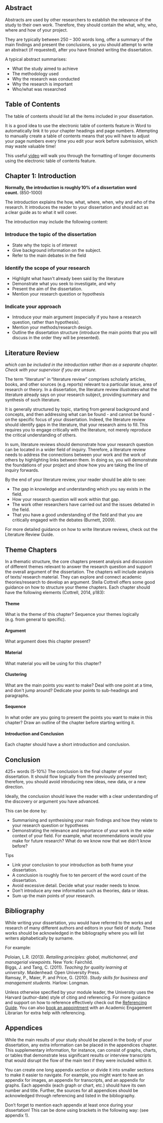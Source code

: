 
## Abstract
Abstracts are used by other researchers to establish the relevance of the study to their own work. Therefore, they should contain the what, why, who, where and how of your project.  

They are typically between 250 – 300 words long, offer a summary of the main findings and present the conclusions, so you should attempt to write an abstract (if requested), after you have finished writing the dissertation.  

A typical abstract summarises: 
- What the study aimed to achieve  
- The methodology used 
- Why the research was conducted 
- Why the research is important 
- Who/what was researched 

## Table of Contents
The table of contents should list all the items included in your dissertation.  

It is a good idea to use the electronic table of contents feature in Word to automatically link it to your chapter headings and page numbers. Attempting to manually create a table of contents means that you will have to adjust your page numbers every time you edit your work before submission, which may waste valuable time!  

This useful [video](https://www.linkedin.com/learning/word-2016-creating-long-documents/create-a-master-document?u=42314660) will walk you through the formatting of longer documents using the electronic table of contents feature. 

## Chapter 1: Introduction
**Normally, the introduction is roughly 10% of a dissertation word count.** (850-1000)

The introduction explains the how, what, where, when, why and who of the research. It introduces the reader to your dissertation and should act as a clear guide as to what it will cover.  

The introduction may include the following content: 
### Introduce the topic of the dissertation
- State why the topic is of interest 
- Give background information on the subject. 
- Refer to the main debates in the field
### Identify the scope of your research 
- Highlight what hasn't already been said by the literature  
- Demonstrate what you seek to investigate, and why 
- Present the aim of the dissertation. 
-  Mention your research question or hypothesis 
### Indicate your approach  
- Introduce your main argument (especially if you have a research question, rather than hypothesis). 
- Mention your methods/research design. 
- Outline the dissertation structure (introduce the main points that you will discuss in the order they will be presented). 


## Literature Review
 *which can be included in the introduction rather than as a separate chapter. Check with your supervisor if you are unsure.* 

The term “literature” in “literature review” comprises scholarly articles, books, and other sources (e.g. reports) relevant to a particular issue, area of research or theory. In a dissertation, the literature review illustrates what the literature already says on your research subject, providing summary and synthesis of such literature.  

It is generally structured by topic, starting from general background and concepts, and then addressing what can be found - and cannot be found - on the specific focus of your dissertation. Indeed, the literature review should identify gaps in the literature, that your research aims to fill. This requires you to engage critically with the literature, not merely reproduce the critical understanding of others.  

In sum, literature reviews should demonstrate how your research question can be located in a wider field of inquiry. Therefore, a literature review needs to address the connections between your work and the work of others by highlighting links between them. In doing so, you will demonstrate the foundations of your project and show how you are taking the line of inquiry forwards.  

By the end of your literature review, your reader should be able to see: 
- The gap in knowledge and understanding which you say exists in the field. 
- How your research question will work within that gap. 
- The work other researchers have carried out and the issues debated in the field. 
- That you have a good understanding of the field and that you are critically engaged with the debates (Burnett, 2009). 

For more detailed guidance on how to write literature reviews, check out the Literature Review Guide. 

## Theme Chapters
In a thematic structure, the core chapters present analysis and discussion of different themes relevant to answer the research question and support the overall argument of the dissertation. The chapters will include analysis of texts/ research material. They can explore and connect academic theories/research to develop an argument. Stella Cottrell offers some good guidance on how to structure your theme chapters. Each chapter should have the following elements (Cottrell, 2014, p183):
#### Theme 
What is the theme of this chapter? Sequence your themes logically (e.g. from general to specific).  
#### Argument
What argument does this chapter present?  
#### Material
What material you will be using for this chapter? 
#### Clustering
What are the main points you want to make? Deal with one point at a time, and don't jump around? Dedicate your points to sub-headings and paragraphs.  
#### Sequence
In what order are you going to present the points you want to make in this chapter? Draw an outline of the chapter before starting writing it.  
#### Introduction and Conclusion
Each chapter should have a short introduction and conclusion. 

## Conclusion
425+ words (5-10%)
The conclusion is the final chapter of your dissertation. It should flow logically from the previously presented text; therefore, you should avoid introducing new ideas, new data, or a new direction.  

Ideally, the conclusion should leave the reader with a clear understanding of the discovery or argument you have advanced.  

This can be done by: 
- Summarising and synthesising your main findings and how they relate to your research question or hypotheses  
- Demonstrating the relevance and importance of your work in the wider context of your field. For example, what recommendations would you make for future research? What do we know now that we didn’t know before? 

Tips 
- Link your conclusion to your introduction as both frame your dissertation. 
- A conclusion is roughly five to ten percent of the word count of the dissertation. 
- Avoid excessive detail. Decide what your reader needs to know. 
- Don’t introduce any new information such as theories, data or ideas.  
- Sum up the main points of your research.  

## Bibliography
While writing your dissertation, you would have referred to the works and research of many different authors and editors in your field of study. These works should be acknowledged in the bibliography where you will list writers alphabetically by surname. 

For example: 

Poloian, L.R. (2013). _Retailing principles: global, multichannel, and managerial viewpoints._ New York: Fairchild.   
Biggs, J. and Tang, C. (2011). _Teaching for quality learning at university_. Maidenhead: Open University Press.   
Ramsay, P., Maier, P. and Price, G. (2010). _Study skills for business and management students_. Harlow: Longman. 

Unless otherwise specified by your module leader, the University uses the Harvard (author-date) style of citing and referencing. For more guidance and support on how to reference effectively check out the [Referencing Guide](https://libguides.westminster.ac.uk/referencing/examples). You can also [book an appointment](http://engage.westminster.ac.uk/s/library-and-academic-skills) with an Academic Engagement Librarian for extra help with referencing. 

## Appendices
While the main results of your study should be placed in the body of your dissertation, any extra information can be placed in the appendices chapter. This supplementary information, for instance, can consist of graphs, charts, or tables that demonstrate less significant results or interview transcripts that would disrupt the flow of the main text if they were included within it.  

You can create one long appendix section or divide it into smaller sections to make it easier to navigate. For example, you might want to have an appendix for images, an appendix for transcripts, and an appendix for graphs. Each appendix (each graph or chart, etc.) should have its own number and title. Further, the sources for all appendices should be acknowledged through referencing and listed in the bibliography. 

Don’t forget to mention each appendix at least once during your dissertation! This can be done using brackets in the following way: (see appendix 1).
